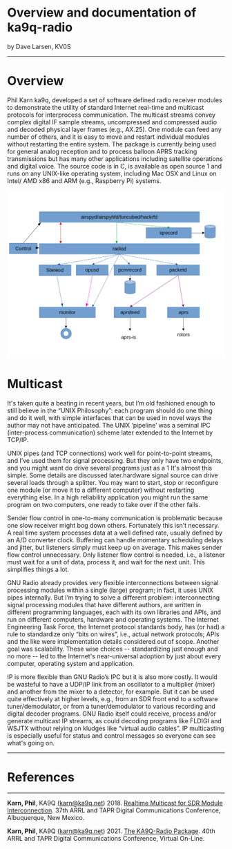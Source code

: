 
# Overview and documentation of ka9q-radio

by Dave Larsen, KV0S

---

# Overview

Phil Karn ka9q, developed a set of software defined radio receiver modules to demonstrate the utility of standard Internet real-time and multicast protocols for interprocess communication. The multicast streams convey complex digital IF sample streams, uncompressed and compressed audio and decoded physical layer frames (e.g., AX.25). One module can feed any number of others, and it is easy to move and restart individual modules without restarting the entire system. The package is currently being used for general analog reception and to process balloon APRS tracking transmissions but has many other applications including satellite operations and digital voice. The source code is in C, is available as open source 1 and runs on any UNIX-like operating system, including Mac OSX and Linux on Intel/ AMD x86 and ARM (e.g., Raspberry Pi) systems.


![Example flow diagram](ka9q-radio-image.png)

# Multicast

It's taken quite a beating in recent years, but I’m old fashioned enough to still believe in the “UNIX Philosophy”: each program should do one thing and do it well, with simple interfaces that can be used in novel ways the author may not have anticipated. The UNIX ‘pipeline’ was a seminal IPC (inter-process communication) scheme later extended to the Internet by TCP/IP.

UNIX pipes (and TCP connections) work well for point-to-point streams, and I’ve used them for signal processing. But they only have two endpoints, and you might want do drive several programs just as a 1 It's almost this simple. Some details are discussed later.hardware signal source can drive several loads through a splitter. You may want to start, stop or reconfigure one module (or move it to a different computer) without restarting everything else. In a high reliability application you might run the same program on two computers, one ready to take over if the other fails.

Sender flow control in one-to-many communication is problematic because one slow receiver might bog down others. Fortunately this isn’t necessary. A real time system processes data at a well defined rate, usually defined by an A/D converter clock. Buffering can handle momentary scheduling delays and jitter, but listeners simply must keep up on average. This makes sender flow control unnecessary.  Only listener flow control is needed, i.e., a listener must wait for a unit of data, process it, and wait for
the next unit. This simplifies things a lot.

GNU Radio already provides very flexible interconnections between signal processing modules within a single (large) program; in fact, it uses UNIX pipes internally. But I’m trying to solve a different problem: interconnecting signal processing modules that have different authors, are written in different programming languages, each with its own libraries and APIs, and run on different computers, hardware and operating systems. The Internet Engineering Task Force, the Internet protocol standards body, has (or had) a rule to standardize only “bits on wires”, i.e., actual network protocols; APIs and the like were implementation details considered out of scope. Another goal was scalability. These wise
choices -- standardizing just enough and no more -- led to the Internet's near-universal adoption by just about every computer, operating system and application.

IP is more flexible than GNU Radio’s IPC but it is also more costly. It would be wasteful to have a UDP/IP link from an oscillator to a multiplier (mixer) and another from the mixer to a detector, for example. But it can be used quite effectively at higher levels, e.g., from an SDR front end to a software tuner/demodulator, or from a tuner/demodulator to various recording and digital decoder programs. GNU Radio itself could receive, process and/or generate multicast IP streams, as could decoding programs like FLDIGI and WSJTX without relying on kludges like “virtual audio cables”. IP multicasting is especially useful for status and control messages so everyone can see what's going on.

---

# References

---

**Karn, Phil**, KA9Q (karn@ka9q.net) 2018. [Realtime Multicast for SDR Module Interconnection](https://tapr.org/40th-annual-arrl-and-tapr-digital-communications-conference/). 37th ARRL and TAPR Digital Communications Conference, Albuquerque, New Mexico.

**Karn, Phil**, KA9Q (karn@ka9q.net) 2021. [The KA9Q-Radio Package](https://tapr.org/37th-arrl-and-tapr-digital-communications-conference/). 40th ARRL and TAPR Digital Communications Conference, Virtual On-Line.




